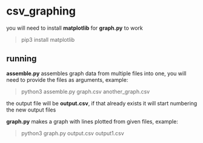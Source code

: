 # csv_graphing

you will need to install **matplotlib** for **graph.py** to work
> pip3 install matplotlib

## running

**assemble.py** assembles graph data from multiple files into one, you will need to provide the files as arguments, example:
> python3 assemble.py graph.csv another_graph.csv

the output file will be **output.csv**, if that already exists it will start numbering the new output files

**graph.py** makes a graph with lines plotted from given files, example:
> python3 graph.py output.csv output1.csv